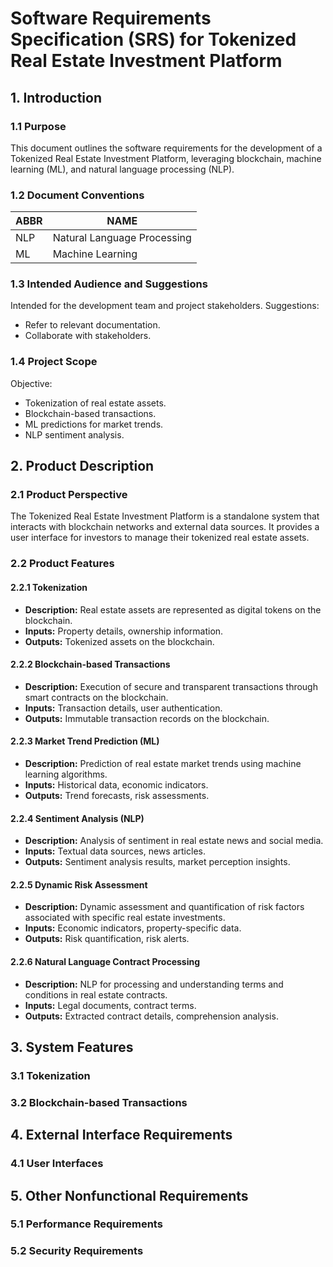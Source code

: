 # Software Requirements Specification (SRS) for Tokenized Real Estate Investment Platform

## 1. Introduction

### 1.1 Purpose
This document outlines the software requirements for the development of a Tokenized Real Estate Investment Platform, leveraging blockchain, machine learning (ML), and natural language processing (NLP).

### 1.2 Document Conventions
| ABBR | NAME |
| -------- | ------- |
| NLP  | Natural Language Processing |
| ML | Machine Learning |

### 1.3 Intended Audience and Suggestions
Intended for the development team and project stakeholders. Suggestions:
- Refer to relevant documentation.
- Collaborate with stakeholders.

### 1.4 Project Scope
Objective:
- Tokenization of real estate assets.
- Blockchain-based transactions.
- ML predictions for market trends.
- NLP sentiment analysis.

## 2. Product Description

### 2.1 Product Perspective

The Tokenized Real Estate Investment Platform is a standalone system that interacts with blockchain networks and external data sources. It provides a user interface for investors to manage their tokenized real estate assets.

### 2.2 Product Features

#### 2.2.1 Tokenization

- **Description:** Real estate assets are represented as digital tokens on the blockchain.
- **Inputs:** Property details, ownership information.
- **Outputs:** Tokenized assets on the blockchain.

#### 2.2.2 Blockchain-based Transactions

- **Description:** Execution of secure and transparent transactions through smart contracts on the blockchain.
- **Inputs:** Transaction details, user authentication.
- **Outputs:** Immutable transaction records on the blockchain.

#### 2.2.3 Market Trend Prediction (ML)

- **Description:** Prediction of real estate market trends using machine learning algorithms.
- **Inputs:** Historical data, economic indicators.
- **Outputs:** Trend forecasts, risk assessments.

#### 2.2.4 Sentiment Analysis (NLP)

- **Description:** Analysis of sentiment in real estate news and social media.
- **Inputs:** Textual data sources, news articles.
- **Outputs:** Sentiment analysis results, market perception insights.

#### 2.2.5 Dynamic Risk Assessment

- **Description:** Dynamic assessment and quantification of risk factors associated with specific real estate investments.
- **Inputs:** Economic indicators, property-specific data.
- **Outputs:** Risk quantification, risk alerts.

#### 2.2.6 Natural Language Contract Processing

- **Description:** NLP for processing and understanding terms and conditions in real estate contracts.
- **Inputs:** Legal documents, contract terms.
- **Outputs:** Extracted contract details, comprehension analysis.

## 3. System Features

### 3.1 Tokenization

### 3.2 Blockchain-based Transactions

## 4. External Interface Requirements

### 4.1 User Interfaces

## 5. Other Nonfunctional Requirements

### 5.1 Performance Requirements

### 5.2 Security Requirements
